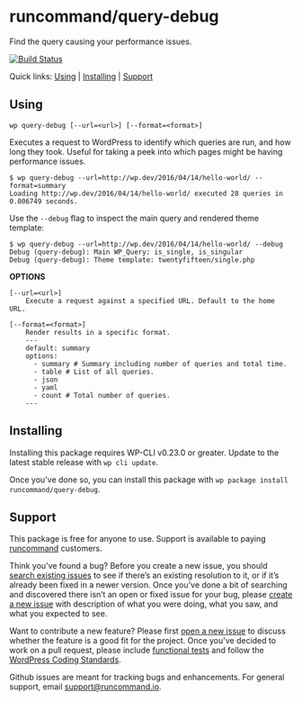 runcommand/query-debug
======================

Find the query causing your performance issues.

[![Build Status](https://travis-ci.org/runcommand/query-debug.svg?branch=master)](https://travis-ci.org/runcommand/query-debug)

Quick links: [Using](#using) | [Installing](#installing) | [Support](#support)

## Using

~~~
wp query-debug [--url=<url>] [--format=<format>]
~~~

Executes a request to WordPress to identify which queries are run, and
how long they took. Useful for taking a peek into which pages might be
having performance issues.

```
$ wp query-debug --url=http://wp.dev/2016/04/14/hello-world/ --format=summary
Loading http://wp.dev/2016/04/14/hello-world/ executed 28 queries in 0.006749 seconds.
```

Use the `--debug` flag to inspect the main query and rendered theme template:

```
$ wp query-debug --url=http://wp.dev/2016/04/14/hello-world/ --debug
Debug (query-debug): Main WP_Query: is_single, is_singular
Debug (query-debug): Theme template: twentyfifteen/single.php
```

**OPTIONS**

	[--url=<url>]
		Execute a request against a specified URL. Default to the home URL.

	[--format=<format>]
		Render results in a specific format.
		---
		default: summary
		options:
		  - summary # Summary including number of queries and total time.
		  - table # List of all queries.
		  - json
		  - yaml
		  - count # Total number of queries.
		---

## Installing

Installing this package requires WP-CLI v0.23.0 or greater. Update to the latest stable release with `wp cli update`.

Once you've done so, you can install this package with `wp package install runcommand/query-debug`.

## Support

This package is free for anyone to use. Support is available to paying [runcommand](https://runcommand.io/) customers.

Think you’ve found a bug? Before you create a new issue, you should [search existing issues](https://github.com/runcommand/sparks/issues?q=label%3Abug%20) to see if there’s an existing resolution to it, or if it’s already been fixed in a newer version. Once you’ve done a bit of searching and discovered there isn’t an open or fixed issue for your bug, please [create a new issue](https://github.com/runcommand/sparks/issues/new) with description of what you were doing, what you saw, and what you expected to see.

Want to contribute a new feature? Please first [open a new issue](https://github.com/runcommand/sparks/issues/new) to discuss whether the feature is a good fit for the project. Once you've decided to work on a pull request, please include [functional tests](https://wp-cli.org/docs/pull-requests/#functional-tests) and follow the [WordPress Coding Standards](http://make.wordpress.org/core/handbook/coding-standards/).

Github issues are meant for tracking bugs and enhancements. For general support, email [support@runcommand.io](mailto:support@runcommand.io).


